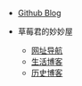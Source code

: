 <!-- _navbar.md -->

* [Github Blog](README)
<!-- 
  * [快速开始](zh-cn/quickstart.md)
  * [多页文档](zh-cn/more-pages.md)
  * [定制导航栏](zh-cn/custom-navbar.md)
  * [封面](zh-cn/cover.md) -->

* 草莓君的妙妙屋
  
  * [网址导航](http://nav.zrawberry.com/navigation/)
  * [生活博客](http://zrawberry.com)
  * [历史博客](http://nav.zrawberry.com/)

<!-- * 配置
  * [配置项](zh-cn/configuration.md)
  * [主题](zh-cn/themes.md)
  * [使用插件](zh-cn/plugins.md)
  * [Markdown 配置](zh-cn/markdown.md)
  * [代码高亮](zh-cn/language-highlight.md) -->